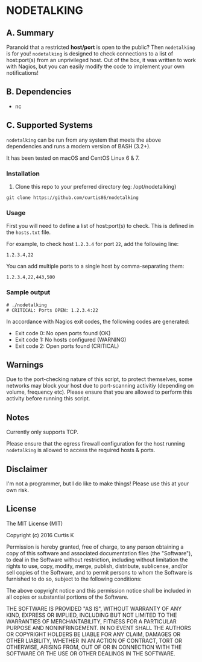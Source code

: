 #  NODETALKING

## A. Summary

Paranoid that a restricted **host/port** is open to the public? Then `nodetalking` is for you! `nodetalking` is designed to check connections to a list of host:port(s) from an unprivileged host. Out of the box, it was written to work with Nagios, but you can easily modify the code to implement your own notifications!

## B. Dependencies

 * nc

## C. Supported Systems

`nodetalking` can be run from any system that meets the above dependencies and runs a modern version of BASH (3.2+).

It has been tested on macOS and CentOS Linux 6 & 7.

### Installation

1. Clone this repo to your preferred directory (eg: /opt/nodetalking)

  `git clone https://github.com/curtis86/nodetalking`


### Usage

First you will need to define a list of host:port(s) to check. This is defined in the `hosts.txt` file.

For example, to check host `1.2.3.4` for port `22`, add the following line:

```
1.2.3.4,22
```

You can add multiple ports to a single host by comma-separating them:
```
1.2.3.4,22,443,500
```

### Sample output

```
# ./nodetalking
# CRITICAL: Ports OPEN: 1.2.3.4:22
```

In accordance with Nagios exit codes, the following codes are generated:

* Exit code 0: No open ports found (OK)
* Exit code 1: No hosts configured (WARNING)
* Exit code 2: Open ports found (CRITICAL)

## Warnings

Due to the port-checking nature of this script, to protect themselves, some networks may block your host due to port-scanning activitiy (depending on volume, frequency etc). Please ensure that you are allowed to perform this activity before running this script.

## Notes

Currently only supports TCP.

Please ensure that the egress firewall configuration for the host running `nodetalking` is allowed to access the required hosts & ports.

## Disclaimer

I'm not a programmer, but I do like to make things! Please use this at your own risk.

## License

The MIT License (MIT)

Copyright (c) 2016 Curtis K

Permission is hereby granted, free of charge, to any person obtaining a copy of this software and associated documentation files (the "Software"), to deal in the Software without restriction, including without limitation the rights to use, copy, modify, merge, publish, distribute, sublicense, and/or sell copies of the Software, and to permit persons to whom the Software is furnished to do so, subject to the following conditions:

The above copyright notice and this permission notice shall be included in all copies or substantial portions of the Software.

THE SOFTWARE IS PROVIDED "AS IS", WITHOUT WARRANTY OF ANY KIND, EXPRESS OR IMPLIED, INCLUDING BUT NOT LIMITED TO THE WARRANTIES OF MERCHANTABILITY, FITNESS FOR A PARTICULAR PURPOSE AND NONINFRINGEMENT. IN NO EVENT SHALL THE AUTHORS OR COPYRIGHT HOLDERS BE LIABLE FOR ANY CLAIM, DAMAGES OR OTHER LIABILITY, WHETHER IN AN ACTION OF CONTRACT, TORT OR OTHERWISE, ARISING FROM, OUT OF OR IN CONNECTION WITH THE SOFTWARE OR THE USE OR OTHER DEALINGS IN THE SOFTWARE.
